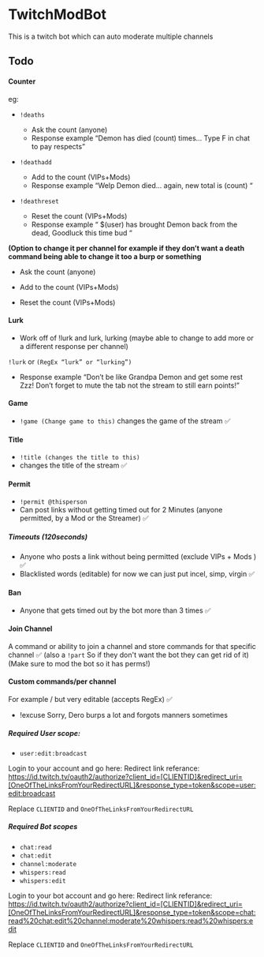 # TwitchModBot

This is a twitch bot which can auto moderate multiple channels

## Todo

#### Counter

eg:

- `!deaths`

  - Ask the count (anyone)
  - Response example “Demon has died (count) times... Type F in chat to pay respects”

- `!deathadd`

  - Add to the count (VIPs+Mods)
  - Response example “Welp Demon died... again, new total is (count) “

- `!deathreset`
  - Reset the count (VIPs+Mods)
  - Response example “ $(user) has brought Demon back from the dead, Goodluck this time bud “

**(Option to change it per channel for example if they don’t want a death command being able to change it too a burp or something**

- Ask the count (anyone)

- Add to the count (VIPs+Mods)

- Reset the count (VIPs+Mods)

#### Lurk

- Work off of !lurk and lurk, lurking (maybe able to change to add more or a different response per channel)

`!lurk` or `(RegEx “lurk” or “lurking”)`

- Response example “Don’t be like Grandpa Demon and get some rest Zzz! Don’t forget to mute the tab not the stream to still earn points!”

#### Game

- `!game (Change game to this)`
  changes the game of the stream ✅

#### Title

- `!title (changes the title to this)`
- changes the title of the stream ✅

#### Permit

- `!permit @thisperson`
- Can post links without getting timed out for 2 Minutes (anyone permitted, by a Mod or the Streamer) ✅

##### Timeouts (120seconds)

- Anyone who posts a link without being permitted (exclude VIPs + Mods ) ✅
- Blacklisted words (editable) for now we can just put incel, simp, virgin ✅

#### Ban

- Anyone that gets timed out by the bot more than 3 times ✅

#### Join Channel

A command or ability to join a channel and store commands for that specific channel ✅ (also a `!part` So if they don't want the bot they can get rid of it)
(Make sure to mod the bot so it has perms!)

#### Custom commands/per channel

For example / but very editable (accepts RegEx) ✅

- !excuse Sorry, Dero burps a lot and forgots manners sometimes

##### Required User scope:

- `user:edit:broadcast`

Login to your account and go here:
Redirect link referance:
https://id.twitch.tv/oauth2/authorize?client_id=[CLIENTID]&redirect_uri=[OneOfTheLinksFromYourRedirectURL]&response_type=token&scope=user:edit:broadcast

Replace `CLIENTID` and `OneOfTheLinksFromYourRedirectURL`

##### Required Bot scopes

- `chat:read`
- `chat:edit`
- `channel:moderate`
- `whispers:read`
- `whispers:edit`

Login to your bot account and go here:
Redirect link referance:
https://id.twitch.tv/oauth2/authorize?client_id=[CLIENTID]&redirect_uri=[OneOfTheLinksFromYourRedirectURL]&response_type=token&scope=chat:read%20chat:edit%20channel:moderate%20whispers:read%20whispers:edit

Replace `CLIENTID` and `OneOfTheLinksFromYourRedirectURL`
